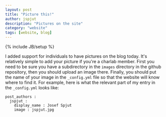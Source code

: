```yaml
---
layout: post
title: "Picture this!"
author: jspjut
description: "Pictures on the site"
category: "website"
tags: [website, blog]
---
```

{% include JB/setup %}

I added support for individuals to have pictures on the blog
today. It's relatively simple to add your picture if you're a charlab
member. First you need to be sure you have a subdirectory in the
`images` directory in the github repository, then you should upload an
image there. Finally, you should put the name of your image in the
`_config.yml` file so that the website will know where to find it.
For example, here is what the relevant part of my entry in the
`_config.yml` looks like:

```
post_authors :
  jspjut :
    display_name : Josef Spjut
    image : jspjut.jpg
```
